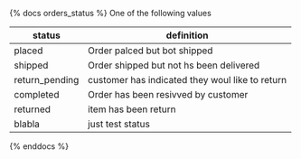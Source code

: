 {% docs orders_status %}
One of the following values 

|status	        |definition
|---------------|----------------------------
|placed	        |Order palced but bot shipped
|shipped	    |Order shipped but not hs been delivered 
|return_pending	|customer has indicated they woul like to return
|completed	    |Order has been resivved by customer
|returned	    |item has been return
|blabla	        |just test status

{% enddocs %}